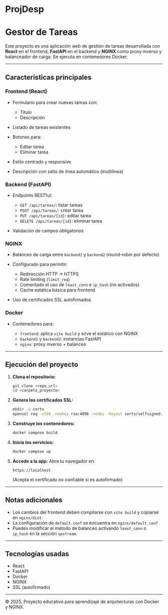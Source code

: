 # ProjDesp
# Gestor de Tareas

Este proyecto es una aplicación web de gestión de tareas desarrollada con **React** en el frontend, **FastAPI** en el backend y **NGINX** como proxy inverso y balanceador de carga. Se ejecuta en contenedores Docker.

---

## Características principales

### Frontend (React)

* Formulario para crear nuevas tareas con:

  * Título
  * Descripción
* Listado de tareas existentes
* Botones para:

  * Editar tarea
  * Eliminar tarea
* Estilo centrado y responsive
* Descripción con salto de línea automático (multilínea)

### Backend (FastAPI)

* Endpoints RESTful:

  * `GET /api/tareas/`: listar tareas
  * `POST /api/tareas/`: crear tarea
  * `PUT /api/tareas/{id}`: editar tarea
  * `DELETE /api/tareas/{id}`: eliminar tarea
* Validación de campos obligatorios

### NGINX

* Balanceo de carga entre `backend1` y `backend2` (round-robin por defecto)
* Configurado para permitir:

  * Redirección HTTP → HTTPS
  * Rate limiting (`limit_req`)
  * Comentado el uso de `least_conn` e `ip_hash` (no activados)
  * Cache estática básica para frontend
* Uso de certificados SSL autofirmados

### Docker

* Contenedores para:

  * `frontend`: aplica `vite build` y sirve el estático con NGINX
  * `backend1` y `backend2`: instancias FastAPI
  * `nginx`: proxy inverso + balanceo

---

## Ejecución del proyecto

1. **Clona el repositorio:**

   ```bash
   git clone <repo_url>
   cd <carpeta_proyecto>
   ```

2. **Genera los certificados SSL:**

   ```bash
   mkdir -p certs
   openssl req -x509 -newkey rsa:4096 -nodes -keyout certs/selfsigned.key -out certs/selfsigned.crt -days 365
   ```

3. **Construye los contenedores:**

   ```bash
   docker compose build
   ```

4. **Inicia los servicios:**

   ```bash
   docker compose up
   ```

5. **Accede a la app:**
   Abre tu navegador en:

   ```
   https://localhost
   ```

   (Acepta el certificado no confiable si es autofirmado)

---

## Notas adicionales

* Los cambios del frontend deben compilarse con `vite build` y copiarse en `nginx/dist`.
* La configuración de `default.conf` se encuentra en `nginx/default.conf`
* Puedes modificar el método de balanceo activando `least_conn` o `ip_hash` en la sección `upstream`.

---

## Tecnologías usadas

* React
* FastAPI
* Docker
* NGINX
* SSL (autofirmado)

---

© 2025. Proyecto educativo para aprendizaje de arquitecturas con Docker y NGINX.

